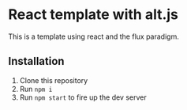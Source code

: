 # React template with alt.js
This is a template using react and the flux paradigm.

## Installation
1. Clone this repository
2. Run <code>npm i</code>
3. Run <code>npm start</code> to fire up the dev server
